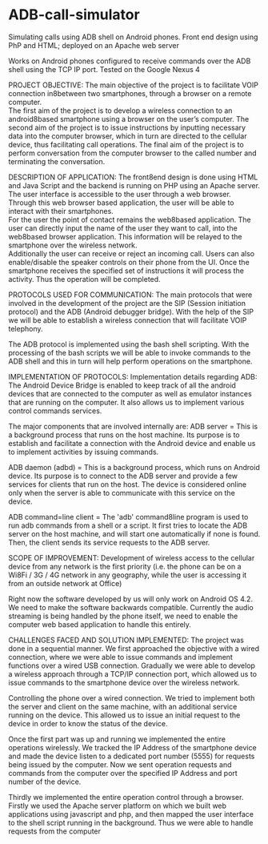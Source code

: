 ADB-call-simulator
==================

Simulating calls using ADB shell on Android phones. Front end design using PhP and HTML; deployed on an Apache web server

Works on Android phones configured to receive commands over the ADB shell using the TCP IP port.
Tested on the Google Nexus 4

PROJECT OBJECTIVE: 
The main objective of the project is to facilitate VOIP connection in8between two 
smartphones, through a browser on a remote computer.  
The first aim of the project is to develop a wireless connection to an android8based 
smartphone using a browser on the user’s computer. 
The second aim of the project is to issue instructions by inputting necessary data 
into the computer browser, which in turn are directed to the cellular device, thus 
facilitating call operations. 
The final aim of the project is to perform conversation from the computer browser 
to the called number and terminating the conversation. 
 

DESCRIPTION OF APPLICATION: 
The front8end design is done using HTML and Java Script and the backend is running 
on PHP using an Apache server. 
The user interface is accessible to the user through a web browser. Through this 
web browser based application, the user will be able to interact with their 
smartphones.  
For the user the point of contact remains the web8based application. The user can 
directly input the name of the user they want to call, into the web8based browser 
application. This information will be relayed to the smartphone over the wireless 
network.  
Additionally the user can receive or reject an incoming call. Users can also 
enable/disable the speaker controls on their phone from the UI. 
Once the smartphone receives the specified set of instructions it will process the 
activity. Thus the operation will be completed. 


PROTOCOLS USED FOR COMMUNICATION:
The main protocols that were involved in the development of the project are the SIP 
(Session initiation protocol) and the ADB (Android debugger bridge). With the help 
of the SIP we will be able to establish a wireless connection that will facilitate VOIP 
telephony.  
 
The ADB protocol is implemented using the bash shell scripting. With the processing 
of the bash scripts we will be able to invoke commands to the ADB shell and this in 
turn will help perform operations on the smartphone. 
 
 
IMPLEMENTATION OF PROTOCOLS:
Implementation details regarding ADB: 
The Android Device Bridge is enabled to keep track of all the android devices that 
are connected to the computer as well as emulator instances that are running on the 
computer. It also allows us to implement various control commands services. 
 
The major components that are involved internally are: 
ADB server = This is a background process that runs on the host machine. Its 
purpose is to establish and facilitate a connection with the Android device and 
enable us to implement activities by issuing commands. 
   
ADB daemon (adbd) = This is a background process, which runs on Android device. 
Its purpose is to connect to the ADB server and provide a few services for clients 
that run on the host. The device is considered online only when the server is able to 
communicate with this service on the device. 
  
ADB command=line client = The 'adb' command8line program is used to run adb 
commands from a shell or a script. It first tries to locate the ADB server on the host 
machine, and will start one automatically if none is found. Then, the client sends its 
service requests to the ADB server.  
 
 
SCOPE OF IMPROVEMENT: 
Development of wireless access to the cellular device from any network is the first 
priority (i.e. the phone can be on a Wi8Fi / 3G / 4G network in any geography, while 
the user is accessing it from an outside network at Office) 
 
Right now the software developed by us will only work on Android OS 4.2. We need 
to make the software backwards compatible. Currently the audio streaming is being 
handled by the phone itself, we need to enable the computer web based application 
to handle this entirely. 
 
 
CHALLENGES FACED AND SOLUTION IMPLEMENTED:
The project was done in a sequential manner. We first approached the objective 
with a wired connection, where we were able to issue commands and implement 
functions over a wired USB connection. Gradually we were able to develop a 
wireless approach through a TCP/IP connection port, which allowed us to issue 
commands to the smartphone device over the wireless network.  
 
Controlling the phone over a wired connection. We tried to implement both the 
server and client on the same machine, with an additional service running on the 
device. This allowed us to issue an initial request to the device in order to know the 
status of the device. 
  
Once the first part was up and running we implemented the entire operations 
wirelessly. We tracked the IP Address of the smartphone device and made the 
device listen to a dedicated port number (5555) for requests being issued by the 
computer. Now we sent operation requests and commands from the computer over 
the specified IP Address and port number of the device. 
  
Thirdly we implemented the entire operation control through a browser. 
Firstly we used the Apache server platform on which we built web applications 
using javascript and php, and then mapped the user interface to the shell script 
running in the background. Thus we were able to handle requests from the 
computer  
